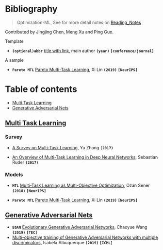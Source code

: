# Bibliography

> Optimization-ML, See for more detail notes on [Reading_Notes](./Reading_Notes.md)

Contributed by Jingjing Chen, Meng Xu and Ping Guo.



Template

- **`(optional)abbr`** [title with link](https://arxiv.org/), main author **`(year)`** **`[conference/journal]`**

A sample

- **`Pareto MTL`** [Pareto Multi-Task Learning](https://arxiv.org/abs/1912.12854), Xi Lin **`(2019)`** **`[NeurIPS]`**



# Table of contents

- [Multi Task Learning](#Multi-Task-Learning)
- [Generative Adversarial Nets](#Generative-Adversarial-Nets)





## [Multi Task Learning](#Table-of-contents)

### Survey
- [A Survey on Multi-Task Learning](https://arxiv.org/abs/1707.08114), Yu Zhang **`(2017)`**

- [An Overview of Multi-Task Learning in Deep Neural Networks](https://arxiv.org/abs/1706.05098), Sebastian Ruder **`(2017)`**

### Models
- **`MTL`** [Multi-Task Learning as Multi-Objective Optimization](https://arxiv.org/abs/1810.04650), Ozan Sener **`(2018)`** **`[NeurIPS]`**

- **`Pareto MTL`** [Pareto Multi-Task Learning](https://arxiv.org/abs/1912.12854), Xi Lin **`(2019)`** **`[NeurIPS]`**



## [Generative Adversarial Nets](#Table-of-contents)
- **`EGAN`** [Evolutionary Generative Adversarial Networks](https://arxiv.org/abs/1803.00657), Chaoyue Wang **`(2019)`** **`[TEC]`**
- [Multi-objective training of Generative Adversarial Networks with multiple discriminators](https://arxiv.org/abs/1901.08680), Isabela Albuquerque **`(2019)`** **`[ICML]`**
